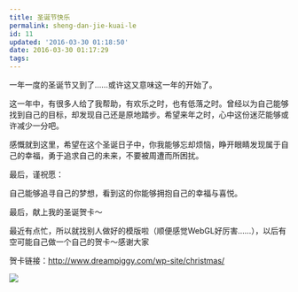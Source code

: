 ```yaml
---
title: 圣诞节快乐
permalink: sheng-dan-jie-kuai-le
id: 11
updated: '2016-03-30 01:18:50'
date: 2016-03-30 01:17:29
tags:
---
```


一年一度的圣诞节又到了……或许这又意味这一年的开始了。

这一年中，有很多人给了我帮助，有欢乐之时，也有低落之时。曾经以为自己能够找到自己的目标，却发现自己还是原地踏步。希望来年之时，心中这份迷茫能够或许减少一分吧。

感慨就到这里，希望在这个圣诞日子中，你我能够忘却烦恼，睁开眼睛发现属于自己的幸福，勇于追求自己的未来，不要被周遭而所困扰。

最后，谨祝愿：

自己能够追寻自己的梦想，看到这的你能够拥抱自己的幸福与喜悦。

最后，献上我的圣诞贺卡～

最近有点忙，所以就找别人做好的模版啦（顺便感觉WebGL好厉害……），以后有空可能自己做一个自己的贺卡～感谢大家

贺卡链接：http://www.dreampiggy.com/wp-site/christmas/

![](http://7xsf4p.com1.z0.glb.clouddn.com/image/1/35/a9f2b746ae91a4d2f985966e93de8.png)